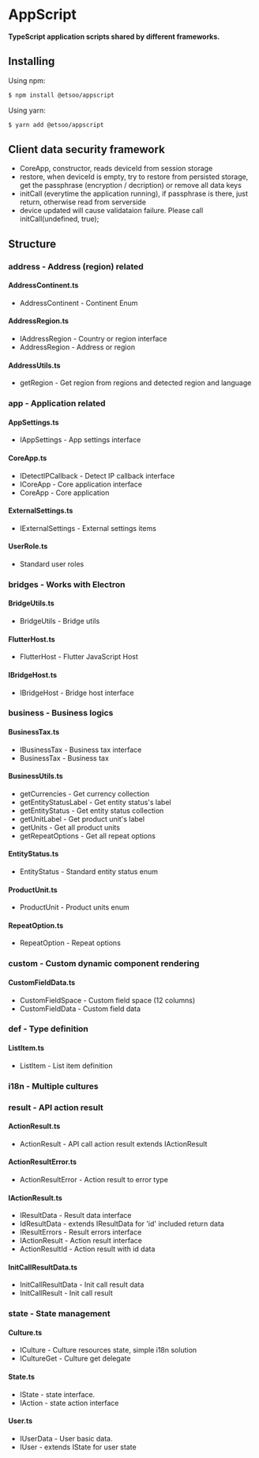 # AppScript

**TypeScript application scripts shared by different frameworks.**

## Installing

Using npm:

```bash
$ npm install @etsoo/appscript
```

Using yarn:

```bash
$ yarn add @etsoo/appscript
```

## Client data security framework

- CoreApp, constructor, reads deviceId from session storage
- restore, when deviceId is empty, try to restore from persisted storage, get the passphrase (encryption / decription) or remove all data keys
- initCall (everytime the application running), if passphrase is there, just return, otherwise read from serverside
- device updated will cause validataion failure. Please call initCall(undefined, true);

## Structure

### address - Address (region) related

#### AddressContinent.ts

- AddressContinent - Continent Enum

#### AddressRegion.ts

- IAddressRegion - Country or region interface
- AddressRegion - Address or region

#### AddressUtils.ts

- getRegion - Get region from regions and detected region and language

### app - Application related

#### AppSettings.ts

- IAppSettings - App settings interface

#### CoreApp.ts

- IDetectIPCallback - Detect IP callback interface
- ICoreApp - Core application interface
- CoreApp - Core application

#### ExternalSettings.ts

- IExternalSettings - External settings items

#### UserRole.ts

- Standard user roles

### bridges - Works with Electron

#### BridgeUtils.ts

- BridgeUtils - Bridge utils

#### FlutterHost.ts

- FlutterHost - Flutter JavaScript Host

#### IBridgeHost.ts

- IBridgeHost - Bridge host interface

### business - Business logics

#### BusinessTax.ts

- IBusinessTax - Business tax interface
- BusinessTax - Business tax

#### BusinessUtils.ts

- getCurrencies - Get currency collection
- getEntityStatusLabel - Get entity status's label
- getEntityStatus - Get entity status collection
- getUnitLabel - Get product unit's label
- getUnits - Get all product units
- getRepeatOptions - Get all repeat options

#### EntityStatus.ts

- EntityStatus - Standard entity status enum

#### ProductUnit.ts

- ProductUnit - Product units enum

#### RepeatOption.ts

- RepeatOption - Repeat options

### custom - Custom dynamic component rendering

#### CustomFieldData.ts

- CustomFieldSpace - Custom field space (12 columns)
- CustomFieldData - Custom field data

### def - Type definition

#### ListItem.ts

- ListItem - List item definition

### i18n - Multiple cultures

### result - API action result

#### ActionResult.ts

- ActionResult - API call action result extends IActionResult

#### ActionResultError.ts

- ActionResultError - Action result to error type

#### IActionResult.ts

- IResultData - Result data interface
- IdResultData - extends IResultData for 'id' included return data
- IResultErrors - Result errors interface
- IActionResult - Action result interface
- ActionResultId - Action result with id data

#### InitCallResultData.ts

- InitCallResultData - Init call result data
- InitCallResult - Init call result

### state - State management

#### Culture.ts

- ICulture - Culture resources state, simple i18n solution
- ICultureGet - Culture get delegate

#### State.ts

- IState - state interface.
- IAction - state action interface

#### User.ts

- IUserData - User basic data.
- IUser - extends IState for user state
